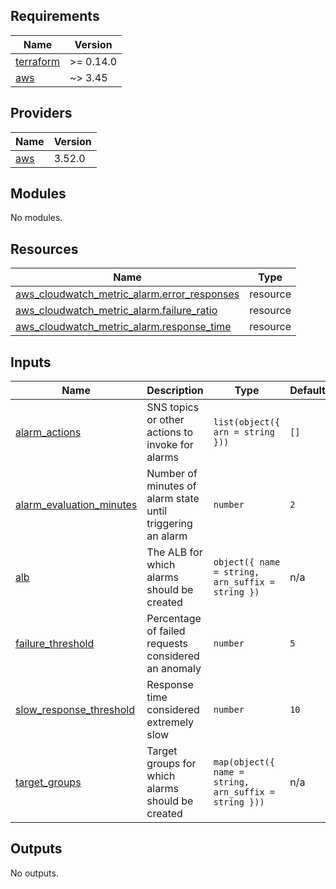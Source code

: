<!-- BEGIN_TF_DOCS -->
## Requirements

| Name | Version |
|------|---------|
| <a name="requirement_terraform"></a> [terraform](#requirement\_terraform) | >= 0.14.0 |
| <a name="requirement_aws"></a> [aws](#requirement\_aws) | ~> 3.45 |

## Providers

| Name | Version |
|------|---------|
| <a name="provider_aws"></a> [aws](#provider\_aws) | 3.52.0 |

## Modules

No modules.

## Resources

| Name | Type |
|------|------|
| [aws_cloudwatch_metric_alarm.error_responses](https://registry.terraform.io/providers/hashicorp/aws/latest/docs/resources/cloudwatch_metric_alarm) | resource |
| [aws_cloudwatch_metric_alarm.failure_ratio](https://registry.terraform.io/providers/hashicorp/aws/latest/docs/resources/cloudwatch_metric_alarm) | resource |
| [aws_cloudwatch_metric_alarm.response_time](https://registry.terraform.io/providers/hashicorp/aws/latest/docs/resources/cloudwatch_metric_alarm) | resource |

## Inputs

| Name | Description | Type | Default | Required |
|------|-------------|------|---------|:--------:|
| <a name="input_alarm_actions"></a> [alarm\_actions](#input\_alarm\_actions) | SNS topics or other actions to invoke for alarms | `list(object({ arn = string }))` | `[]` | no |
| <a name="input_alarm_evaluation_minutes"></a> [alarm\_evaluation\_minutes](#input\_alarm\_evaluation\_minutes) | Number of minutes of alarm state until triggering an alarm | `number` | `2` | no |
| <a name="input_alb"></a> [alb](#input\_alb) | The ALB for which alarms should be created | `object({ name = string, arn_suffix = string })` | n/a | yes |
| <a name="input_failure_threshold"></a> [failure\_threshold](#input\_failure\_threshold) | Percentage of failed requests considered an anomaly | `number` | `5` | no |
| <a name="input_slow_response_threshold"></a> [slow\_response\_threshold](#input\_slow\_response\_threshold) | Response time considered extremely slow | `number` | `10` | no |
| <a name="input_target_groups"></a> [target\_groups](#input\_target\_groups) | Target groups for which alarms should be created | `map(object({ name = string, arn_suffix = string }))` | n/a | yes |

## Outputs

No outputs.
<!-- END_TF_DOCS -->
